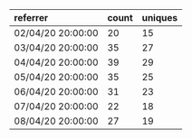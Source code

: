 | referrer          | count | uniques |
| :---------------- | :---- | :------ |
| 02/04/20 20:00:00 | 20    | 15      |
| 03/04/20 20:00:00 | 35    | 27      |
| 04/04/20 20:00:00 | 39    | 29      |
| 05/04/20 20:00:00 | 35    | 25      |
| 06/04/20 20:00:00 | 31    | 23      |
| 07/04/20 20:00:00 | 22    | 18      |
| 08/04/20 20:00:00 | 27    | 19      |